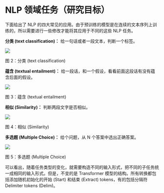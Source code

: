 # NLP 领域任务（研究目标）

下面给出了 NLP 的四大常见的应用。由于预训练的模型是在连续的文本序列上训练的，所以需要进行一些修改才能将其应用于不同的这些 NLP 任务。

<strong>分类 (text classification)：</strong> 给一句话或者一段文本，判断一个标签。

![](https://pic-hdu-cs-wiki-1307923872.cos.ap-shanghai.myqcloud.com/PxE3b05ApofzZ1x8u49cirdUnye.png)

图 2：分类 (text classification)

<strong>蕴含 (textual entailment)：</strong> 给一段话，和一个假设，看看前面这段话有没有蕴含后面的假设。

![](https://pic-hdu-cs-wiki-1307923872.cos.ap-shanghai.myqcloud.com/OuhabfzABoqxQxxS1n1cPLTinKb.png)

图 3：蕴含 (textual entailment)

<strong>相似 (Similarity)：</strong> 判断两段文字是否相似。

![](https://pic-hdu-cs-wiki-1307923872.cos.ap-shanghai.myqcloud.com/ByeFbxTfToxFlgxh6xmcIKeRnzd.png)

图 4：相似 (Similarity)

<strong>多选题 (Multiple Choice)：</strong> 给个问题，从 N 个答案中选出正确答案。

![](https://pic-hdu-cs-wiki-1307923872.cos.ap-shanghai.myqcloud.com/ZYgybsj5dol1Ifx96Koc6SRpnmc.jpeg)

图 5：多选题 (Multiple Choice)

可以看出，随着任务类型的变化，就需要构造不同的输入形式，把不同的子任务统一成相同的输入形式。但是，不变的是 Transformer 模型的结构。所有转换都包括添加随机初始化的开始 (Start) 和结束 (Extract) tokens，有的包括分隔符 Delimiter tokens (Delim)。
